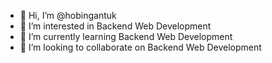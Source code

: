 - 👋 Hi, I’m @hobingantuk
- 👀 I’m interested in Backend Web Development
- 🌱 I’m currently learning Backend Web Development
- 💞️ I’m looking to collaborate on Backend Web Development
  

<!---
hobingantuk/hobingantuk is a ✨ special ✨ repository because its `README.md` (this file) appears on your GitHub profile.
You can click the Preview link to take a look at your changes.
--->
